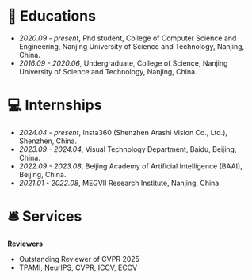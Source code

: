 # 📖 Educations
- *2020.09 - present*, Phd student, College of Computer Science and Engineering, Nanjing University of Science and Technology, Nanjing, China.
- *2016.09 - 2020.06*, Undergraduate, College of Science, Nanjing University of Science and Technology, Nanjing, China.

# 💻 Internships
- *2024.04 - present*, Insta360 (Shenzhen Arashi Vision Co., Ltd.), Shenzhen, China.
- *2023.09 - 2024.04*, Visual Technology Department, Baidu, Beijing, China.
- *2022.09 - 2023.08*, Beijing Academy of Artificial Intelligence (BAAI), Beijing, China.
- *2021.01 - 2022.08*, MEGVII Research Institute, Nanjing, China.

# 🛎️ Services
**Reviewers**
- Outstanding Reviewer of CVPR 2025
- TPAMI, NeurIPS, CVPR, ICCV, ECCV
